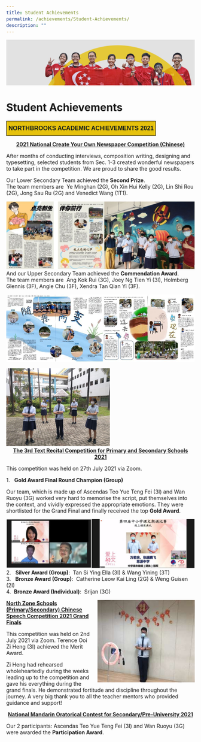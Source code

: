 ```yaml
---
title: Student Achievements
permalink: /achievements/Student-Achievements/
description: ""
---
```

![](/images/achievements.jpg)

Student Achievements
====================


<style type="text/css">
.tg  {border-collapse:collapse;border-spacing:0;}
.tg td{border-color:black;border-style:solid;border-width:1px;font-family:Arial, sans-serif;font-size:14px;
  overflow:hidden;padding:10px 5px;word-break:normal;}
.tg th{border-color:black;border-style:solid;border-width:1px;font-family:Arial, sans-serif;font-size:14px;
  font-weight:normal;overflow:hidden;padding:10px 5px;word-break:normal;}
.tg .tg-03ye{background-color:#E6C20C;color:#141D1C;font-size:16px;font-weight:bold;text-align:center;vertical-align:middle}
</style>
<table class="tg">
<thead>
  <tr>
    <td class="tg-03ye"><span style="color:#141D1C;background-color:#E6C20C">NORTHBROOKS ACADEMIC ACHIEVEMENTS 2021</span></td>
  </tr>
</thead>
</table>


<center> <u><b>2021 National Create Your Own Newspaper Competition (Chinese)</b></u> </center>


After months of conducting interviews, composition writing, designing and typesetting, selected students from Sec. 1-3 created wonderful newspapers to take part in the competition. We are proud to share the good results.

  

Our Lower Secondary Team achieved the <b>Second Prize</b>. <br>
The team members are  Ye Minghan (2G), Oh Xin Hui Kelly (2G), Lin Shi Rou (2G), Jong Sau Ru (2G) and Venedict Wang (1T1).


![](/images/CL_Newspaper%20Competition.jpg)
And our Upper Secondary Team achieved the <b>Commendation Award</b>. <br>
The team members are  Ang Kok Rui (3G), Joey Ng Tien Yi (3I), Holmberg Glennis (3F), Angie Chu (3F), Xendra Tan Qian Yi (3F).

![](/images/CL_Newspaper%20Competition_2.jpg)



<img src="/images/CL_Newspaper%20Competition_3.jpg" style="width:55%">


<center> <u><b>The 3rd Text Recital Competition for Primary and Secondary Schools 2021</b></u> </center>


This competition was held on 27th July 2021 via Zoom.  
  

1.   <b>Gold Award Final Round Champion (Group)</b>

  

Our team, which is made up of Ascendas Teo Yue Teng Fei (3I) and Wan Ruoyu (3G) worked very hard to memorise the script, put themselves into the context, and vividly expressed the appropriate emotions. They were shortlisted for the Grand Final and finally received the top <b>Gold Award</b>.


![](/images/CL_Recital%20Competition.jpg)
2.   <b>Silver Award (Group)</b>:  Tan Si Ying Ella (3I) & Wang Yining (3T) <br>
3.   <b>Bronze Award (Group)</b>:  Catherine Leow Kai Ling (2G) & Weng Guisen (2I) <br>
4.  <b>Bronze Award (Individual)</b>:  Srijan (3G)


<img src="/images/Chinese%20Speech%20Competition.jpg" style="width:260px;height:220px;margin-left:15px;" align = "right">


<u><b>North Zone Schools (Primary/Secondary) Chinese Speech Competition 2021 Grand Finals</b></u>
  
This competition was held on 2nd July 2021 via Zoom. Terence Ooi Zi Heng (3I) achieved the Merit Award.  
  

Zi Heng had rehearsed wholeheartedly during the weeks leading up to the competition and gave his everything during the grand finals. He demonstrated fortitude and discipline throughout the journey. A very big thank you to all the teacher mentors who provided guidance and support!



<center> <u><b>National Mandarin Oratorical Contest for Secondary/Pre-University 2021</b></u> </center>


Our 2 participants: Ascendas Teo Yue Teng Fei (3I) and Wan Ruoyu (3G) were awarded the <b>Participation Award</b>.


